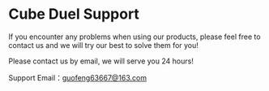 # Cube Duel Support



If you encounter any problems when using our products, please feel free to contact us and we will try our best to solve them for you!

Please contact us by email, we will serve you 24 hours!

Support Email：guofeng63667@163.com
